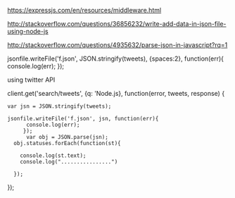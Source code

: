 

https://expressjs.com/en/resources/middleware.html

http://stackoverflow.com/questions/36856232/write-add-data-in-json-file-using-node-js

http://stackoverflow.com/questions/4935632/parse-json-in-javascript?rq=1

jsonfile.writeFile('f.json', JSON.stringify(tweets), {spaces:2}, function(err){
      console.log(err);
     });


using twitter API

client.get('search/tweets', {q: 'Node.js}, function(error, tweets, response) {
	
	var jsn = JSON.stringify(tweets);
	
	jsonfile.writeFile('f.json', jsn, function(err){
          console.log(err);
         });
          var obj = JSON.parse(jsn);
      obj.statuses.forEach(function(st){

        console.log(st.text);
        console.log("................")

      });
    
  });

